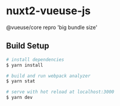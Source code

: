 # nuxt2-vueuse-js

@vueuse/core repro 'big bundle size'

## Build Setup

```bash
# install dependencies
$ yarn install

# build and run webpack analyzer
$ yarn stat

# serve with hot reload at localhost:3000
$ yarn dev

```
